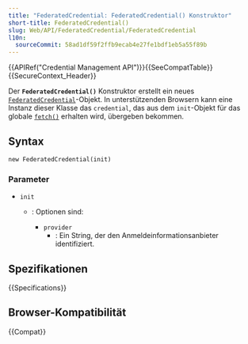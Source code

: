 ```yaml
---
title: "FederatedCredential: FederatedCredential() Konstruktor"
short-title: FederatedCredential()
slug: Web/API/FederatedCredential/FederatedCredential
l10n:
  sourceCommit: 58ad1df59f2ffb9ecab4e27fe1bdf1eb5a55f89b
---
```


{{APIRef("Credential Management API")}}{{SeeCompatTable}}{{SecureContext_Header}}

Der **`FederatedCredential()`** Konstruktor erstellt ein neues [`FederatedCredential`](/de/docs/Web/API/FederatedCredential)-Objekt. In unterstützenden Browsern kann eine Instanz dieser Klasse das `credential`, das aus dem `init`-Objekt für das globale [`fetch()`](/de/docs/Web/API/Window/fetch) erhalten wird, übergeben bekommen.

## Syntax

```js-nolint
new FederatedCredential(init)
```

### Parameter

- `init`

  - : Optionen sind:

    - `provider`
      - : Ein String, der den Anmeldeinformationsanbieter identifiziert.

## Spezifikationen

{{Specifications}}

## Browser-Kompatibilität

{{Compat}}
